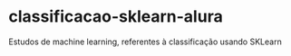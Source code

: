 # classificacao-sklearn-alura
Estudos de machine learning, referentes à classificação usando SKLearn
